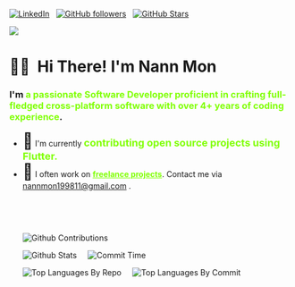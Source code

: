 [![LinkedIn](https://img.shields.io/badge/LinkedIn-Profile-informational?style=for-the-badge&logo=linkedin&logoColor=white&color=light)](https://www.linkedin.com/in//) &nbsp;
[![GitHub followers](https://img.shields.io/github/followers/nannmon1998?logo=GitHub&style=for-the-badge&color=7fff00)](https://github.com/nannmon1998) &nbsp;
[![GitHub Stars](https://img.shields.io/github/stars/nannmon1998?logo=github&style=for-the-badge&color=7fff00)](https://github.com/nannmon1998) &nbsp;<br>

![](https://komarev.com/ghpvc/?username=nannmon1998&color=7fff00)

# 🖐🏽 &nbsp;<b>Hi There! I'm Nann Mon</b>

<h3>I'm <b style="color: #7fff00">a passionate Software Developer proficient in crafting full-fledged cross-platform software with over 4+ years of coding experience</b>.</h3> 
<ul>
<li> <b style="font-size: 28px">🔭</b>  I'm currently <b style="font-size: 18px;color: #7fff00;">contributing open source projects using Flutter.</b></li>

<li> <b style="font-size: 28px">📮</b>  I often work on <b style="text-decoration: underline;color: #7fff00">freelance projects</b>. Contact me via <a href="mailto: nannmon199811@gmail.com">nannmon199811@gmail.com</a> .</li>

&nbsp;


<br>

![Github Contributions](http://github-profile-summary-cards.vercel.app/api/cards/profile-details?username=nannmon1998&theme=chartreuse_dark)

![Github Stats](http://github-profile-summary-cards.vercel.app/api/cards/stats?username=nannmon1998&theme=chartreuse_dark)&nbsp;&nbsp;
&nbsp;
![Commit Time](http://github-profile-summary-cards.vercel.app/api/cards/productive-time?username=nannmon1998&theme=chartreuse_dark&utcOffset=8)

![Top Languages By Repo](http://github-profile-summary-cards.vercel.app/api/cards/repos-per-language?username=nannmon1998&theme=chartreuse_dark)&nbsp;&nbsp;
&nbsp;
![Top Languages By Commit](http://github-profile-summary-cards.vercel.app/api/cards/most-commit-language?username=nannmon1998&theme=chartreuse_dark)
